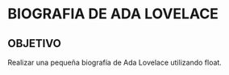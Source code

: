 # BIOGRAFIA DE ADA LOVELACE

## OBJETIVO

Realizar una pequeña biografía de Ada Lovelace utilizando float.